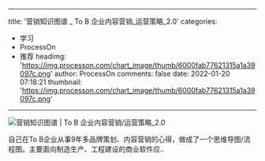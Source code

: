 
---
title: '营销知识图谱 _ To B 企业内容营销_运营策略_2.0'
categories: 
 - 学习
 - ProcessOn
 - 推荐
headimg: 'https://img.processon.com/chart_image/thumb/6000fab77621315a1a39097c.png'
author: ProcessOn
comments: false
date: 2022-01-20 07:18:21
thumbnail: 'https://img.processon.com/chart_image/thumb/6000fab77621315a1a39097c.png'
---

<div>   
<img class="thumb" alt="营销知识图谱 | To B 企业内容营销/运营策略_2.0" src="https://img.processon.com/chart_image/thumb/6000fab77621315a1a39097c.png" referrerpolicy="no-referrer">
<p>自己在To B企业从事9年多品牌策划、内容营销的心得，做成了一个思维导图/流程图。主要面向制造生产、工程建设的商业软件应..</p>  
</div>
            
